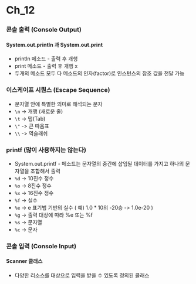 # Ch_12
### 콘솔 출력 (Console Output)
#### System.out.println 과 System.out.print
* println 메소드 - 출력 후 개행
* print  메소드 - 출력 후 개행 x
* 두개의 메소드 모두 다 메소드의 인자(factor)로 인스턴스의 참조 값을 전달 가능 

### 이스케이프 시퀀스 (Escape Sequence)
* 문자열 안에 특별한 의미로 해석되는 문자
* `\n` -> 개행 (새로운 줄)
* `\t` -> 탭(Tab)
* `\"` -> 큰 따옴표 
* `\\` -> 역슬래쉬

### printf (많이 사용하지는 않는다)
* System.out.printf - 메소드는 문자열의 중간에 삽입될 데이터를 가지고 하나의 문자열을 조합해서 출력
* `%d` -> 10진수 정수
* `%o` -> 8진수 정수
* `%x` -> 16진수 정수
* `%f` -> 실수
* `%e` -> e 표기법 기반의 실수  ( 예) 1.0 * 10의 -20승 -> 1.0e-20 )
* `%g` -> 출력 대상에 따라 %e 또는 %f
* `%s` -> 문자열
* `%c` -> 문자

### 콘솔 입력 (Console Input)
#### Scanner 클래스
* 다양한 리소스를 대상으로 입력을 받을 수 있도록 정의된 클래스
